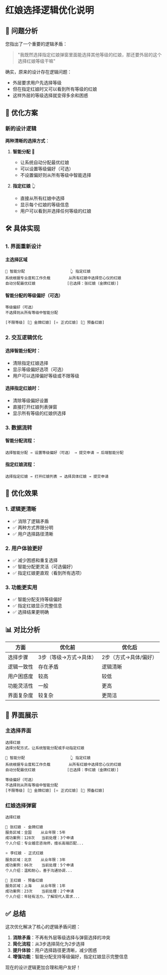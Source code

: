 # 红娘选择逻辑优化说明

## 🎯 问题分析

您指出了一个重要的逻辑矛盾：
> "我既然选择指定红娘弹窗里面能选择其他等级的红娘，那还要外层的这个选择红娘等级干嘛"

确实，原来的设计存在逻辑问题：
- 外层要求用户先选择等级
- 但在指定红娘时又可以看到所有等级的红娘
- 这样外层的等级选择就变得多余和困惑

## 🔄 优化方案

### 新的设计逻辑

**两种清晰的选择方式**：

1. **智能分配** 🧠
   - 让系统自动分配最优红娘
   - 可以设置等级偏好（可选）
   - 不设置偏好则从所有等级中智能选择

2. **指定红娘** 👆
   - 直接从所有红娘中选择
   - 显示每个红娘的等级信息
   - 用户可以看到并选择任何等级的红娘

## 🛠 具体实现

### 1. 界面重新设计

#### 主选择区域
```
🧠 智能分配                    👆 指定红娘
系统根据专业度和工作负载        从所有红娘中选择您心仪的红娘
自动分配最优红娘              [已选择：张红娘（金牌红娘）]
```

#### 智能分配的等级偏好（可选）
```
等级偏好（可选）
不选择则从所有等级中智能分配

[不限等级] [👑 金牌红娘] [⭐ 正式红娘] [🌟 预备红娘]
```

### 2. 交互逻辑优化

#### 选择智能分配时：
- 清除指定红娘选择
- 显示等级偏好选项（可选）
- 用户可以选择偏好等级或不限等级

#### 选择指定红娘时：
- 清除等级偏好设置
- 直接打开红娘列表弹窗
- 显示所有等级的红娘供选择

### 3. 数据流转

#### 智能分配流程：
```
选择智能分配 → 设置等级偏好（可选） → 提交申请 → 后端智能分配
```

#### 指定红娘流程：
```
选择指定红娘 → 打开红娘列表 → 选择具体红娘 → 提交申请
```

## 🌟 优化效果

### 1. 逻辑更清晰
- ✅ 消除了逻辑矛盾
- ✅ 两种方式界限分明
- ✅ 用户选择路径清晰

### 2. 用户体验更好
- ✅ 减少困惑和重复选择
- ✅ 智能分配更灵活（可选偏好）
- ✅ 指定红娘更直观（看到所有选项）

### 3. 功能更实用
- ✅ 智能分配支持等级偏好
- ✅ 指定红娘显示完整信息
- ✅ 选择结果更明确

## 📊 对比分析

| 方面 | 优化前 | 优化后 |
|------|--------|--------|
| 选择步骤 | 3步（等级→方式→具体） | 2步（方式→具体/偏好） |
| 逻辑一致性 | 存在矛盾 | 逻辑清晰 |
| 用户困惑度 | 较高 | 较低 |
| 功能灵活性 | 一般 | 更高 |
| 界面复杂度 | 较复杂 | 更简洁 |

## 🎨 界面展示

### 主选择界面
```
选择红娘
选择分配方式，让系统智能分配或手动指定红娘

🧠 智能分配                    👆 指定红娘
系统根据专业度和工作负载        从所有红娘中选择您心仪的红娘
自动分配最优红娘              [已选择：李红娘（金牌红娘）]

等级偏好（可选）
不选择则从所有等级中智能分配
[不限等级] [👑 金牌红娘] [⭐ 正式红娘] [🌟 预备红娘]
```

### 红娘选择弹窗
```
选择红娘

👑 张红娘 - 金牌红娘
服务区域：全国    从业年限：5年
成功案例：128次   当前处理：3个申请
个人介绍：专业婚恋咨询师，擅长高端匹配...

⭐ 李红娘 - 正式红娘  
服务区域：北京    从业年限：3年
成功案例：86次    当前处理：5个申请
个人介绍：温和耐心，善于沟通协调...

🌟 王红娘 - 预备红娘
服务区域：上海    从业年限：1年
成功案例：23次    当前处理：2个申请
个人介绍：年轻有活力，了解现代人需求...
```

## ✅ 总结

这次优化解决了核心的逻辑矛盾问题：

1. **消除矛盾**：不再有外层等级选择与弹窗选择的冲突
2. **简化流程**：从3步选择简化为2步选择
3. **提升体验**：用户选择路径更清晰，减少困惑
4. **增强功能**：智能分配支持等级偏好，指定红娘显示完整信息

现在的设计逻辑更加合理和用户友好！

